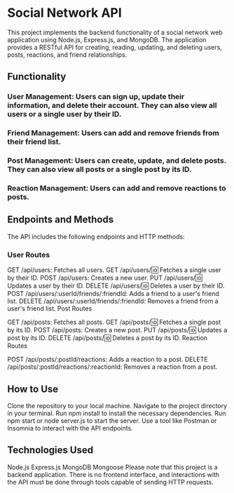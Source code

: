 
# Social Network API
This project implements the backend functionality of a social network web application using Node.js, Express.js, and MongoDB. The application provides a RESTful API for creating, reading, updating, and deleting users, posts, reactions, and friend relationships.

## Functionality
 ### User Management: Users can sign up, update their information, and delete their account. They can also view all users or a single user by their ID.

 ### Friend Management: Users can add and remove friends from their friend list.

 ### Post Management: Users can create, update, and delete posts. They can also view all posts or a single post by its ID.

 ### Reaction Management: Users can add and remove reactions to posts.

## Endpoints and Methods
The API includes the following endpoints and HTTP methods:

### User Routes

GET /api/users: Fetches all users.
GET /api/users/:id: Fetches a single user by their ID.
POST /api/users: Creates a new user.
PUT /api/users/:id: Updates a user by their ID.
DELETE /api/users/:id: Deletes a user by their ID.
POST /api/users/:userId/friends/:friendId: Adds a friend to a user's friend list.
DELETE /api/users/:userId/friends/:friendId: Removes a friend from a user's friend list.
Post Routes

GET /api/posts: Fetches all posts.
GET /api/posts/:id: Fetches a single post by its ID.
POST /api/posts: Creates a new post.
PUT /api/posts/:id: Updates a post by its ID.
DELETE /api/posts/:id: Deletes a post by its ID.
Reaction Routes

POST /api/posts/:postId/reactions: Adds a reaction to a post.
DELETE /api/posts/:postId/reactions/:reactionId: Removes a reaction from a post.

## How to Use
Clone the repository to your local machine.
Navigate to the project directory in your terminal.
Run npm install to install the necessary dependencies.
Run npm start or node server.js to start the server.
Use a tool like Postman or Insomnia to interact with the API endpoints.

## Technologies Used
Node.js
Express.js
MongoDB
Mongoose
Please note that this project is a backend application. There is no frontend interface, and interactions with the API must be done through tools capable of sending HTTP requests.